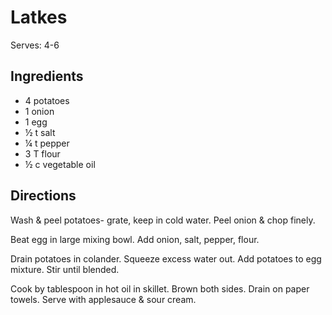 # Latkes
Serves: 4-6

## Ingredients
* 4 potatoes
* 1 onion
* 1 egg
* ½ t salt
* ¼ t pepper
* 3 T flour
* ½ c vegetable oil

## Directions
Wash & peel potatoes- grate, keep in cold water. Peel onion & chop finely.

Beat egg in large mixing bowl. Add onion, salt, pepper, flour.

Drain potatoes in colander. Squeeze excess water out. Add potatoes to egg mixture. Stir until blended.

Cook by tablespoon in hot oil in skillet. Brown both sides. Drain on paper towels. Serve with applesauce & sour cream.
